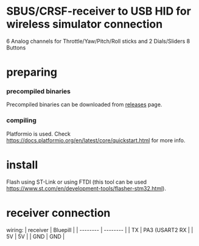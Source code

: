 # SBUS/CRSF-receiver to USB HID for wireless simulator connection
6 Analog channels for Throttle/Yaw/Pitch/Roll sticks and 2 Dials/Sliders
8 Buttons
# preparing
### precompiled binaries
Precompiled binaries can be downloaded from [releases](https://github.com/zeizei79/rc_receiver_to_usb_hid/releases) page.

### compiling
Platformio is used. Check https://docs.platformio.org/en/latest/core/quickstart.html for more info.

# install
Flash using ST-Link or using FTDI (this tool can be used https://www.st.com/en/development-tools/flasher-stm32.html).

# receiver connection
wiring:
| receiver | Bluepill |
| -------- | -------- |
| TX       | PA3 (USART2 RX |
| 5V       | 5V       |
| GND      | GND      |
